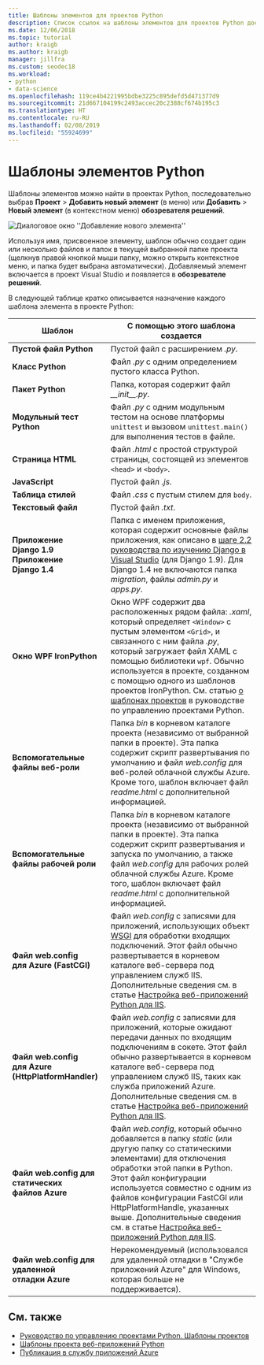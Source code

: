 ```yaml
---
title: Шаблоны элементов для проектов Python
description: Список ссылок на шаблоны элементов для проектов Python доступны при выборе пунктов Добавить > Новый элемент в Visual Studio.
ms.date: 12/06/2018
ms.topic: tutorial
author: kraigb
ms.author: kraigb
manager: jillfra
ms.custom: seodec18
ms.workload:
- python
- data-science
ms.openlocfilehash: 119ce4b4221995bdbe3225c895defd5d471377d9
ms.sourcegitcommit: 21d667104199c2493accec20c2388cf674b195c3
ms.translationtype: HT
ms.contentlocale: ru-RU
ms.lasthandoff: 02/08/2019
ms.locfileid: "55924699"
---
```

# <a name="python-item-templates"></a>Шаблоны элементов Python

Шаблоны элементов можно найти в проектах Python, последовательно выбрав **Проект** > **Добавить новый элемент** (в меню) или **Добавить** > **Новый элемент** (в контекстном меню) **обозревателя решений**.

![Диалоговое окно ''Добавление нового элемента''](media/project-item-templates.png)

Используя имя, присвоенное элементу, шаблон обычно создает один или несколько файлов и папок в текущей выбранной папке проекта (щелкнув правой кнопкой мыши папку, можно открыть контекстное меню, и папка будет выбрана автоматически). Добавляемый элемент включается в проект Visual Studio и появляется в **обозревателе решений**.

В следующей таблице кратко описывается назначение каждого шаблона элемента в проекте Python:

| Шаблон | С помощью этого шаблона создается |
| --- | --- |
| **Пустой файл Python** | Пустой файл с расширением *.py*. |
| **Класс Python** | Файл *.py* с одним определением пустого класса Python. |
| **Пакет Python** | Папка, которая содержит файл *\_\_init\_\_.py*. |
| **Модульный тест Python** | Файл *.py* с одним модульным тестом на основе платформы `unittest` и вызовом `unittest.main()` для выполнения тестов в файле. |
| **Страница HTML** | Файл *.html* с простой структурой страницы, состоящей из элементов `<head>` и `<body>`. |
| **JavaScript** | Пустой файл *.js*. |
| **Таблица стилей** | Файл *.css* с пустым стилем для `body`. |
| **Текстовый файл** | Пустой файл *.txt*. |
| **Приложение Django 1.9**<br/>**Приложение Django 1.4** | Папка с именем приложения, которая содержит основные файлы приложения, как описано в [шаге 2.2 руководства по изучению Django в Visual Studio](learn-django-in-visual-studio-step-02-create-an-app.md#step-2-1-create-an-app-with-a-default-structure) (для Django 1.9). Для Django 1.4 не включаются папка *migration*, файлы *admin.py* и *apps.py*. |
| **Окно WPF IronPython** | Окно WPF содержит два расположенных рядом файла: *.xaml*, который определяет `<Window>` с пустым элементом `<Grid>`, и связанного с ним файла *.py*, который загружает файл XAML с помощью библиотеки `wpf`. Обычно используется в проекте, созданном с помощью одного из шаблонов проектов IronPython. См. статью [о шаблонах проектов](managing-python-projects-in-visual-studio.md#project-templates) в руководстве по управлению проектами Python. |
| **Вспомогательные файлы веб-роли** | Папка *bin* в корневом каталоге проекта (независимо от выбранной папки в проекте). Эта папка содержит скрипт развертывания по умолчанию и файл *web.config* для веб-ролей облачной службы Azure. Кроме того, шаблон включает файл *readme.html* с дополнительной информацией. |
| **Вспомогательные файлы рабочей роли** | Папка *bin* в корневом каталоге проекта (независимо от выбранной папки в проекте). Эта папка содержит скрипт развертывания и запуска по умолчанию, а также файл *web.config* для рабочих ролей облачной службы Azure. Кроме того, шаблон включает файл *readme.html* с дополнительной информацией. |
| **Файл web.config для Azure (FastCGI)** | Файл *web.config* с записями для приложений, использующих объект [WSGI](https://wsgi.readthedocs.io/en/latest/) для обработки входящих подключений. Этот файл обычно развертывается в корневом каталоге веб-сервера под управлением служб IIS. Дополнительные сведения см. в статье [Настройка веб-приложений Python для IIS](configure-web-apps-for-iis-windows.md). |
| **Файл web.config для Azure (HttpPlatformHandler)** | Файл *web.config* с записями для приложений, которые ожидают передачи данных по входящим подключениям в сокете. Этот файл обычно развертывается в корневом каталоге веб-сервера под управлением служб IIS, таких как служба приложений Azure. Дополнительные сведения см. в статье [Настройка веб-приложений Python для IIS](configure-web-apps-for-iis-windows.md). |
| **Файл web.config для статических файлов Azure** | Файл *web.config*, который обычно добавляется в папку *static* (или другую папку со статическими элементами) для отключения обработки этой папки в Python. Этот файл конфигурации используется совместно с одним из файлов конфигурации FastCGI или HttpPlatformHandle, указанных выше. Дополнительные сведения см. в статье [Настройка веб-приложений Python для IIS](configure-web-apps-for-iis-windows.md). |
| **Файл web.config для удаленной отладки Azure** | Нерекомендуемый (использовался для удаленной отладки в "Службе приложений Azure" для Windows, которая больше не поддерживается). |

## <a name="see-also"></a>См. также

- [Руководство по управлению проектами Python. Шаблоны проектов](managing-python-projects-in-visual-studio.md#project-templates)
- [Шаблоны проекта веб-приложений Python](python-web-application-project-templates.md)
- [Публикация в службу приложений Azure](publishing-python-web-applications-to-azure-from-visual-studio.md)
